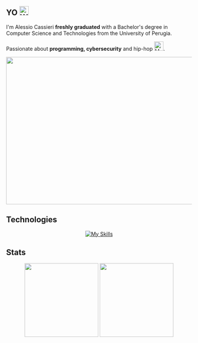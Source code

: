 <h2 align="left">
 YO <img src="https://raw.githubusercontent.com/Tarikul-Islam-Anik/Animated-Fluent-Emojis/master/Emojis/Hand%20gestures/Waving%20Hand.png" alt="Waving Hand" width="25" height="25" />

</h2>

I'm Alessio Cassieri **freshly graduated** with a Bachelor's degree in Computer Science and Technologies from the University of Perugia.

Passionate about **programming, cybersecurity** and hip-hop <img src="https://raw.githubusercontent.com/Tarikul-Islam-Anik/Animated-Fluent-Emojis/master/Emojis/Objects/Musical%20Notes.png" alt="Musical Notes" width="25" height="25" />. 
<br>

<img src ="https://media3.giphy.com/media/v1.Y2lkPTc5MGI3NjExdWZ4czU5ZGNvcHoxemMzbjlyeWh2Y2c3dTVxZG81dzFjaDI0c25ldSZlcD12MV9pbnRlcm5hbF9naWZfYnlfaWQmY3Q9Zw/9uITwFum2zFg9fBHYU/giphy.gif" width="720" height="400" >

<h2 align="left">Technologies</h2>

<div align="center">

  [![My Skills](https://skillicons.dev/icons?i=c,java,py,php,js,html,bootstrap,css,angular,laravel,nodejs,mysql,blender,unity,bash)](https://skillicons.dev)

</div>

<h2 align="left">Stats</h2>
<div align="center">
<img height="200em" src="https://github-readme-stats.vercel.app/api/top-langs/?username=Cassio7&layout=compact&theme=dracula&hide=jupyter%20notebook,blade,purebasic,css">
<img height="200em" src="https://github-readme-stats.vercel.app/api?username=Cassio7&show_icons=true&theme=dracula">
</div>

<!--
<h2 align="left"> Sociallllllll:</h2>
 
[![Instagram Badge](https://img.shields.io/badge/-@cas_sio_-D7008A?style=flat-square&labelColor=D7008A&logo=Instagram&logoColor=white&link=https://www.instagram.com/cas_sio_)](https://www.instagram.com/cas_sio_)
[![Linkedin Badge](https://img.shields.io/badge/-alessiocassieri-blue?style=flat-square&logo=Linkedin&logoColor=white&link=https://www.linkedin.com/in/alessio-cassieri-7424042b5)](https://www.linkedin.com/in/alessio-cassieri-7424042b5/)
-->
